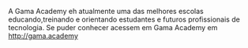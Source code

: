 A Gama Academy eh atualmente uma das melhores escolas educando,treinando e orientando estudantes e futuros profissionais de tecnologia. Se puder conhecer acessem em Gama Academy em http://gama.academy

